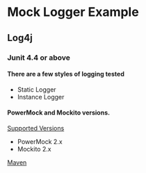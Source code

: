 # Mock Logger Example

## Log4j

### Junit 4.4 or above

#### There are a few styles of logging tested

* Static Logger
* Instance Logger

#### PowerMock and Mockito versions.
[Supported Versions](https://github.com/powermock/powermock/wiki/Mockito#supported-versions)

* PowerMock 2.x
* Mockito 2.x

[Maven](https://github.com/powermock/powermock/wiki/Mockito-2-Maven#junit-44-or-above)
